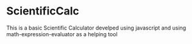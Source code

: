 # ScientificCalc
This is a basic Scientific Calculator develped using javascript and using math-expression-evaluator as a helping tool
